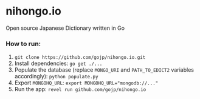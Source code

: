 nihongo.io
=========

Open source Japanese Dictionary written in Go

### How to run:
1. `git clone https://github.com/gojp/nihongo.io.git`
2. Install dependencies: `go get ./...`
3. Populate the database (replace `MONGO_URI` and `PATH_TO_EDICT2` variables accordingly): `python populate.py`
4. Export `MONGOHQ_URL`: `export MONGOHQ_URL="mongodb://..."`
5. Run the app: `revel run github.com/gojp/nihongo.io`
